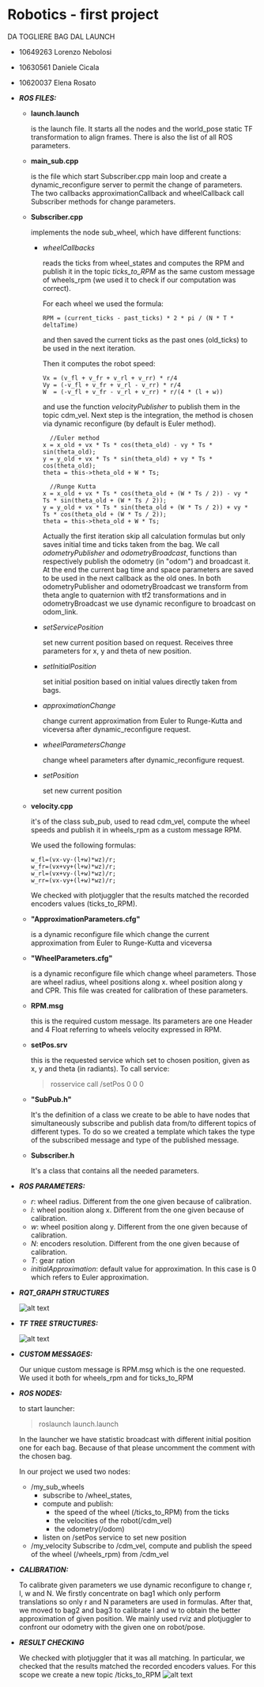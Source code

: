 # Robotics - first project

DA TOGLIERE BAG DAL LAUNCH

- 10649263 Lorenzo Nebolosi
- 10630561 Daniele Cicala
- 10620037 Elena Rosato


- ***ROS FILES:***

  - **launch.launch** 

    is the launch file. It starts all the nodes and the world_pose static TF transformation to align frames.
    There is also the list of all ROS parameters.

  - **main_sub.cpp** 

    is the file which start Subscriber.cpp main loop and create a dynamic_reconfigure server to permit the change of parameters.
    The two callbacks approximationCallback and wheelCallback call Subscriber methods for change parameters.

  - **Subscriber.cpp** 
  
    implements the node sub_wheel, which have different functions: 
    - *wheelCallbacks* 
      
      reads the ticks from wheel_states and computes the RPM and publish it in the topic *ticks_to_RPM* as the same custom message of wheels_rpm (we used it to check if our computation was correct). 
  
        For each wheel we used the formula:
        
          RPM = (current_ticks - past_ticks) * 2 * pi / (N * T * deltaTime) 
            
        and then saved the current ticks as the past ones (old_ticks) to be used in the next iteration. 
        
        Then it computes the robot speed:
              
          Vx = (v_fl + v_fr + v_rl + v_rr) * r/4
          Vy = (-v_fl + v_fr + v_rl - v_rr) * r/4
          W  = (-v_fl + v_fr - v_rl + v_rr) * r/(4 * (l + w))
  
        and use the function *velocityPublisher* to publish them in the topic cdm_vel.
        Next step is the integration, the method is chosen via dynamic reconfigure (by default is Euler method).
        
            //Euler method
          x = x_old + vx * Ts * cos(theta_old) - vy * Ts * sin(theta_old);
          y = y_old + vx * Ts * sin(theta_old) + vy * Ts * cos(theta_old);
          theta = this->theta_old + W * Ts;
    
            //Runge Kutta
          x = x_old + vx * Ts * cos(theta_old + (W * Ts / 2)) - vy * Ts * sin(theta_old + (W * Ts / 2));
          y = y_old + vx * Ts * sin(theta_old + (W * Ts / 2)) + vy * Ts * cos(theta_old + (W * Ts / 2));
          theta = this->theta_old + W * Ts;
         Actually the first iteration skip all calculation formulas but only saves initial time and ticks taken from the bag.
         We call *odometryPublisher* and *odometryBroadcast*, functions than respectively publish the odometry (in "odom") and broadcast it.
         At the end the current bag time and space parameters are saved to be used in the next callback as the old ones.
         In both odometryPublisher and odometryBroadcast we transform from theta angle to quaternion with tf2 transformations 
         and in odometryBroadcast we use dynamic reconfigure to broadcast on odom_link.
    - *setServicePosition*
            
       set new current position based on request. Receives three parameters for x, y and theta of new position. 
        
    - *setInitialPosition* 
        
       set initial position based on initial values directly taken from bags.

    - *approximationChange*
    
      change current approximation from Euler to Runge-Kutta and viceversa after dynamic_reconfigure request.
       
    - *wheelParametersChange*
      
      change wheel parameters after dynamic_reconfigure request.
        
    - *setPosition*
        
      set new current position

  - **velocity.cpp** 
  
    it's of the class sub_pub, used to read cdm_vel, compute the wheel speeds and publish it in wheels_rpm as a custom message RPM.
    
    We used the following formulas:
   
        w_fl=(vx-vy-(l+w)*wz)/r;
        w_fr=(vx+vy+(l+w)*wz)/r;
        w_rl=(vx+vy-(l+w)*wz)/r;
        w_rr=(vx-vy+(l+w)*wz)/r;

    We checked with plotjuggler that the results matched the recorded encoders values (ticks_to_RPM).

  - **"ApproximationParameters.cfg"**

    is a dynamic reconfigure file which change the current approximation from Euler to Runge-Kutta and viceversa

  - **"WheelParameters.cfg"**

    is a dynamic reconfigure file which change wheel parameters. Those are wheel radius, wheel positions along x.
    wheel position along y and CPR. This file was created for calibration of these parameters.

  - **RPM.msg**

    this is the required custom message. Its parameters are one Header and 4 Float referring to wheels velocity
    expressed in RPM.

  - **setPos.srv**

    this is the requested service which set to chosen position, given as x, y and theta (in radiants).
    To call service:
    > rosservice call /setPos 0 0 0

  - **"SubPub.h"** 

    It's the definition of a class we create to be able to have nodes that simultaneously subscribe and publish data from/to different topics of different types. To do so we created a template which takes the type of the subscribed message and type of the published message.

  - **Subscriber.h** 

    It's a class that contains all the needed parameters.
    


- ***ROS PARAMETERS:***
  - *r*: wheel radius. Different from the one given because of calibration.
  - *l*: wheel position along x. Different from the one given because of calibration.
  - *w*: wheel position along y. Different from the one given because of calibration.
  - *N*: encoders resolution. Different from the one given because of calibration.
  - *T*: gear ration
  - *initialApproximation*: default value for approximation. In this case is 0 which refers to Euler approximation.


- ***RQT_GRAPH STRUCTURES***

  ![alt text](rqt_graph.png)

  
- ***TF TREE STRUCTURES:***

  ![alt text](frames.png)


- ***CUSTOM MESSAGES:***

  Our unique custom message is RPM.msg which is the one requested.
  We used it both for wheels_rpm and for ticks_to_RPM


- ***ROS NODES:***

  to start launcher:
  > roslaunch launch.launch
 
  In the launcher we have statistic broadcast with different initial position one for each bag. 
  Because of that please uncomment the comment with the chosen bag.

  In our project we used two nodes:
  - /my_sub_wheels           
    - subscribe to /wheel_states,
    - compute and publish:
      - the speed of the wheel (/ticks_to_RPM) from the ticks
      - the velocities of the robot(/cdm_vel) 
      - the odometry(/odom)
    - listen on /setPos service to set new position
  - /my_velocity
    Subscribe to /cdm_vel, compute and publish the speed of the wheel (/wheels_rpm) from /cdm_vel


- ***CALIBRATION:*** 

  To calibrate given parameters we use dynamic reconfigure to change r, l, w and N.
  We firstly concentrate on bag1 which only perform translations so only r and N parameters are used in formulas. 
  After that, we moved to bag2 and bag3 to calibrate l and w to obtain the better approximation of given position.
  We mainly used rviz and plotjuggler to confront our odometry with the given one on robot/pose.

- ***RESULT CHECKING***

  We checked with plotjuggler that it was all matching. In particular, we checked that the results matched the recorded encoders values.
  For this scope we create a new topic /ticks_to_RPM
  ![alt text](plotjuggler.png)

